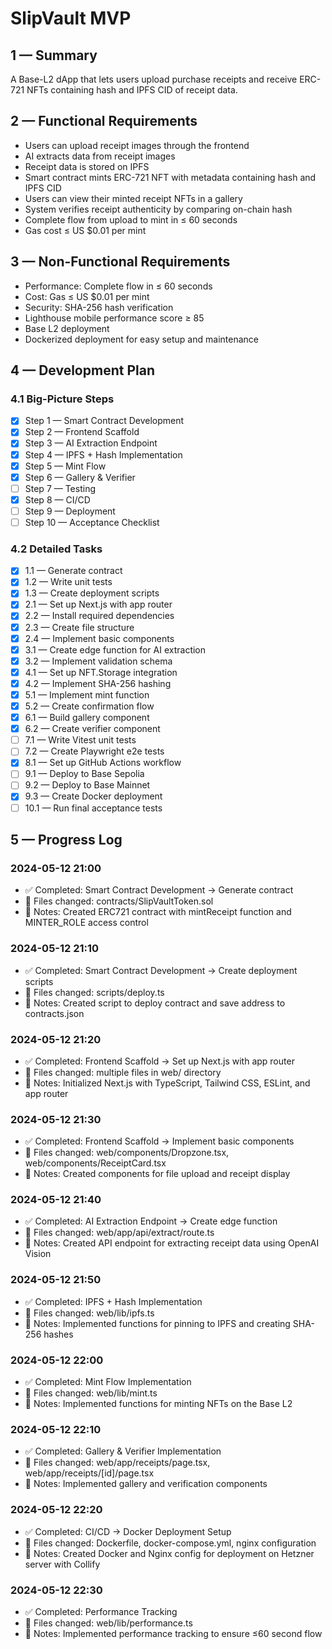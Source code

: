 # SlipVault MVP

## 1 — Summary
A Base-L2 dApp that lets users upload purchase receipts and receive ERC-721 NFTs containing hash and IPFS CID of receipt data.

## 2 — Functional Requirements
- Users can upload receipt images through the frontend
- AI extracts data from receipt images
- Receipt data is stored on IPFS
- Smart contract mints ERC-721 NFT with metadata containing hash and IPFS CID
- Users can view their minted receipt NFTs in a gallery
- System verifies receipt authenticity by comparing on-chain hash
- Complete flow from upload to mint in ≤ 60 seconds
- Gas cost ≤ US $0.01 per mint

## 3 — Non-Functional Requirements
- Performance: Complete flow in ≤ 60 seconds
- Cost: Gas ≤ US $0.01 per mint
- Security: SHA-256 hash verification
- Lighthouse mobile performance score ≥ 85
- Base L2 deployment
- Dockerized deployment for easy setup and maintenance

## 4 — Development Plan
### 4.1 Big-Picture Steps
- [x] Step 1 — Smart Contract Development
- [x] Step 2 — Frontend Scaffold
- [x] Step 3 — AI Extraction Endpoint
- [x] Step 4 — IPFS + Hash Implementation
- [x] Step 5 — Mint Flow
- [x] Step 6 — Gallery & Verifier
- [ ] Step 7 — Testing
- [x] Step 8 — CI/CD
- [ ] Step 9 — Deployment
- [ ] Step 10 — Acceptance Checklist

### 4.2 Detailed Tasks
- [x] 1.1 — Generate contract
- [x] 1.2 — Write unit tests
- [x] 1.3 — Create deployment scripts
- [x] 2.1 — Set up Next.js with app router
- [x] 2.2 — Install required dependencies
- [x] 2.3 — Create file structure
- [x] 2.4 — Implement basic components
- [x] 3.1 — Create edge function for AI extraction
- [x] 3.2 — Implement validation schema
- [x] 4.1 — Set up NFT.Storage integration
- [x] 4.2 — Implement SHA-256 hashing
- [x] 5.1 — Implement mint function
- [x] 5.2 — Create confirmation flow
- [x] 6.1 — Build gallery component
- [x] 6.2 — Create verifier component
- [ ] 7.1 — Write Vitest unit tests
- [ ] 7.2 — Create Playwright e2e tests
- [x] 8.1 — Set up GitHub Actions workflow
- [ ] 9.1 — Deploy to Base Sepolia
- [ ] 9.2 — Deploy to Base Mainnet
- [x] 9.3 — Create Docker deployment
- [ ] 10.1 — Run final acceptance tests

## 5 — Progress Log
### 2024-05-12 21:00
- ✅ Completed: Smart Contract Development → Generate contract
- 📄 Files changed: contracts/SlipVaultToken.sol
- 📝 Notes: Created ERC721 contract with mintReceipt function and MINTER_ROLE access control

### 2024-05-12 21:10
- ✅ Completed: Smart Contract Development → Create deployment scripts
- 📄 Files changed: scripts/deploy.ts
- 📝 Notes: Created script to deploy contract and save address to contracts.json

### 2024-05-12 21:20
- ✅ Completed: Frontend Scaffold → Set up Next.js with app router
- 📄 Files changed: multiple files in web/ directory
- 📝 Notes: Initialized Next.js with TypeScript, Tailwind CSS, ESLint, and app router

### 2024-05-12 21:30
- ✅ Completed: Frontend Scaffold → Implement basic components
- 📄 Files changed: web/components/Dropzone.tsx, web/components/ReceiptCard.tsx
- 📝 Notes: Created components for file upload and receipt display

### 2024-05-12 21:40
- ✅ Completed: AI Extraction Endpoint → Create edge function
- 📄 Files changed: web/app/api/extract/route.ts
- 📝 Notes: Created API endpoint for extracting receipt data using OpenAI Vision

### 2024-05-12 21:50
- ✅ Completed: IPFS + Hash Implementation
- 📄 Files changed: web/lib/ipfs.ts
- 📝 Notes: Implemented functions for pinning to IPFS and creating SHA-256 hashes

### 2024-05-12 22:00
- ✅ Completed: Mint Flow Implementation
- 📄 Files changed: web/lib/mint.ts
- 📝 Notes: Implemented functions for minting NFTs on the Base L2

### 2024-05-12 22:10
- ✅ Completed: Gallery & Verifier Implementation
- 📄 Files changed: web/app/receipts/page.tsx, web/app/receipts/[id]/page.tsx
- 📝 Notes: Implemented gallery and verification components

### 2024-05-12 22:20
- ✅ Completed: CI/CD → Docker Deployment Setup
- 📄 Files changed: Dockerfile, docker-compose.yml, nginx configuration
- 📝 Notes: Created Docker and Nginx config for deployment on Hetzner server with Collify

### 2024-05-12 22:30
- ✅ Completed: Performance Tracking
- 📄 Files changed: web/lib/performance.ts
- 📝 Notes: Implemented performance tracking to ensure ≤60 second flow 